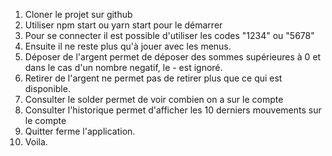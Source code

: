 
1. Cloner le projet sur github
2. Utiliser npm start ou yarn start pour le démarrer
3. Pour se connecter il est possible d'utiliser les codes "1234" ou "5678" 
4. Ensuite il ne reste plus qu'à jouer avec les menus.
5. Déposer de l'argent permet de déposer des sommes supérieures à 0 et dans le cas d'un nombre negatif, le - est ignoré.
6. Retirer de l'argent ne permet pas de retirer plus que ce qui est disponible. 
7. Consulter le solder permet de voir combien on a sur le compte
8. Consulter l'historique permet d'afficher les 10 derniers mouvements sur le compte
9. Quitter ferme l'application. 
10. Voila.
